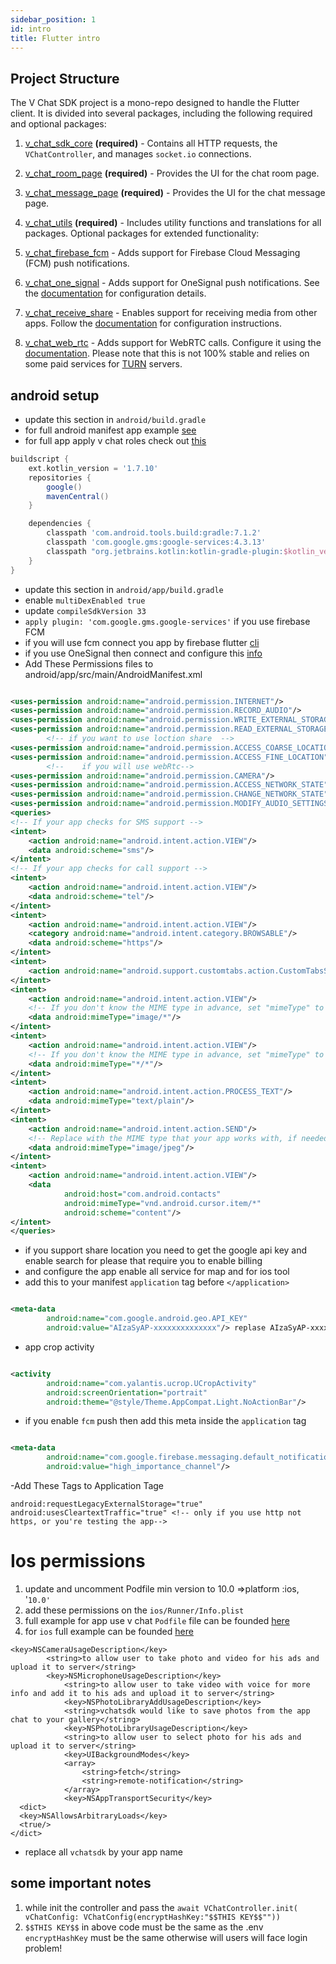 ```yaml
---
sidebar_position: 1
id: intro
title: Flutter intro
---
```


## Project Structure

The V Chat SDK project is a mono-repo designed to handle the Flutter client. It is divided into several packages,
including the following required and optional packages:

1. [v_chat_sdk_core](https://pub.dev/packages/v_chat_sdk_core) **(required)** - Contains all HTTP requests,
   the `VChatController`, and manages `socket.io` connections.
2. [v_chat_room_page](https://pub.dev/packages/v_chat_room_page) **(required)** - Provides the UI for the chat room
   page.
3. [v_chat_message_page](https://pub.dev/packages/v_chat_message_page) **(required)** - Provides the UI for the chat
   message page.
4. [v_chat_utils](https://pub.dev/packages/v_chat_utils) **(required)** - Includes utility functions and translations
   for all packages.
Optional packages for extended functionality:

5. [v_chat_firebase_fcm](https://pub.dev/packages/v_chat_firebase_fcm) - Adds support for Firebase Cloud Messaging (FCM)
   push notifications.
6. [v_chat_one_signal](https://pub.dev/packages/v_chat_one_signal) - Adds support for OneSignal push notifications. See
   the [documentation](https://documentation.onesignal.com/docs/flutter-sdk-setup) for configuration details.
7. [v_chat_receive_share](https://pub.dev/packages/v_chat_receive_share) - Enables support for receiving media from
   other apps. Follow the [documentation](https://pub.dev/packages/share_handler) for configuration instructions.
8. [v_chat_web_rtc](https://pub.dev/packages/v_chat_web_rtc) - Adds support for WebRTC calls. Configure it using
   the [documentation](https://pub.dev/packages/flutter_webrtc). Please note that this is not 100% stable and relies on
   some paid services for [TURN](https://webrtc.org/getting-started/turn-server) servers.

## android setup

- update this section in `android/build.gradle`
- for full android manifest app
  example [see](https://github.com/hatemragab/superup/blob/5924d613fa76e03eee520e65fbaa97c8f052a8ab/apps/super_up_app/android/app/src/main/AndroidManifest.xml)
- for full app apply v chat roles check
  out [this](https://github.com/hatemragab/superup/tree/5924d613fa76e03eee520e65fbaa97c8f052a8ab/apps/super_up_app/android)

```groovy
buildscript {
    ext.kotlin_version = '1.7.10'
    repositories {
        google()
        mavenCentral()
    }

    dependencies {
        classpath 'com.android.tools.build:gradle:7.1.2'
        classpath 'com.google.gms:google-services:4.3.13'
        classpath "org.jetbrains.kotlin:kotlin-gradle-plugin:$kotlin_version"
    }
}
```

- update this section in `android/app/build.gradle`
- enable `multiDexEnabled true`
- update `compileSdkVersion 33`
- `apply plugin: 'com.google.gms.google-services'` if you use firebase FCM
- if you will use fcm connect you app by firebase
  flutter [cli](https://firebase.google.com/docs/flutter/setup?platform=android)
- if you use OneSignal then connect and configure
  this [info](https://documentation.onesignal.com/docs/flutter-sdk-setup)
- Add These Permissions files to android/app/src/main/AndroidManifest.xml

```xml

<uses-permission android:name="android.permission.INTERNET"/>
<uses-permission android:name="android.permission.RECORD_AUDIO"/>
<uses-permission android:name="android.permission.WRITE_EXTERNAL_STORAGE"/>
<uses-permission android:name="android.permission.READ_EXTERNAL_STORAGE"/>
        <!-- if you want to use loction share  -->
<uses-permission android:name="android.permission.ACCESS_COARSE_LOCATION"/>
<uses-permission android:name="android.permission.ACCESS_FINE_LOCATION"/>
        <!--    if you will use webRtc-->
<uses-permission android:name="android.permission.CAMERA"/>
<uses-permission android:name="android.permission.ACCESS_NETWORK_STATE"/>
<uses-permission android:name="android.permission.CHANGE_NETWORK_STATE"/>
<uses-permission android:name="android.permission.MODIFY_AUDIO_SETTINGS"/>
<queries>
<!-- If your app checks for SMS support -->
<intent>
    <action android:name="android.intent.action.VIEW"/>
    <data android:scheme="sms"/>
</intent>
<!-- If your app checks for call support -->
<intent>
    <action android:name="android.intent.action.VIEW"/>
    <data android:scheme="tel"/>
</intent>
<intent>
    <action android:name="android.intent.action.VIEW"/>
    <category android:name="android.intent.category.BROWSABLE"/>
    <data android:scheme="https"/>
</intent>
<intent>
    <action android:name="android.support.customtabs.action.CustomTabsService"/>
</intent>
<intent>
    <action android:name="android.intent.action.VIEW"/>
    <!-- If you don't know the MIME type in advance, set "mimeType" to "*/*". -->
    <data android:mimeType="image/*"/>
</intent>
<intent>
    <action android:name="android.intent.action.VIEW"/>
    <!-- If you don't know the MIME type in advance, set "mimeType" to "*/*". -->
    <data android:mimeType="*/*"/>
</intent>
<intent>
    <action android:name="android.intent.action.PROCESS_TEXT"/>
    <data android:mimeType="text/plain"/>
</intent>
<intent>
    <action android:name="android.intent.action.SEND"/>
    <!-- Replace with the MIME type that your app works with, if needed. -->
    <data android:mimeType="image/jpeg"/>
</intent>
<intent>
    <action android:name="android.intent.action.VIEW"/>
    <data
            android:host="com.android.contacts"
            android:mimeType="vnd.android.cursor.item/*"
            android:scheme="content"/>
</intent>
</queries>
```

- if you support share location you need to get the google api key and enable search for please that require you to
  enable billing
- and configure the app enable all service for map and for ios tool
- add this to your manifest `application` tag before   `</application>`

```xml

<meta-data
        android:name="com.google.android.geo.API_KEY"
        android:value="AIzaSyAP-xxxxxxxxxxxxxx"/> replase AIzaSyAP-xxxxxxxxxxxxxx with your key
```

- app crop activity

```xml

<activity
        android:name="com.yalantis.ucrop.UCropActivity"
        android:screenOrientation="portrait"
        android:theme="@style/Theme.AppCompat.Light.NoActionBar"/>
```

- if you enable `fcm` push then add this meta inside the `application` tag

```xml

<meta-data
        android:name="com.google.firebase.messaging.default_notification_channel_id"
        android:value="high_importance_channel"/>
```

-Add These Tags to Application Tage

```
android:requestLegacyExternalStorage="true"
android:usesCleartextTraffic="true" <!-- only if you use http not https, or you're testing the app-->
```

# Ios permissions

1. update and uncomment Podfile min version to 10.0 =>platform :ios, '`10.0'`
2. add these permissions on the `ios/Runner/Info.plist`
3. full example for app use v chat `Podfile` file can be
   founded [here](https://github.com/hatemragab/superup/blob/5924d613fa76e03eee520e65fbaa97c8f052a8ab/apps/super_up_app/ios/Podfile)
4. for `ios` full example can be
   founded [here](https://github.com/hatemragab/superup/tree/5924d613fa76e03eee520e65fbaa97c8f052a8ab/apps/super_up_app/ios)

```
<key>NSCameraUsageDescription</key>
    	<string>to allow user to take photo and video for his ads and upload it to server</string>
    	<key>NSMicrophoneUsageDescription</key>
        	<string>to allow user to take video with voice for more info and add it to his ads and upload it to server</string>
        	<key>NSPhotoLibraryAddUsageDescription</key>
        	<string>vchatsdk would like to save photos from the app chat to your gallery</string>
        	<key>NSPhotoLibraryUsageDescription</key>
        	<string>to allow user to select photo for his ads and upload it to server</string>
        	<key>UIBackgroundModes</key>
        	<array>
        		<string>fetch</string>
        		<string>remote-notification</string>
        	</array>
        	<key>NSAppTransportSecurity</key>
  <dict>
  <key>NSAllowsArbitraryLoads</key>
  <true/>
</dict>
```

- replace all `vchatsdk` by your app name <br />

## some important notes

1. while init the controller and pass
   the `await VChatController.init( vChatConfig: VChatConfig(encryptHashKey:"$$THIS KEY$$""))`
2. `$$THIS KEY$$` in above code must be the same as the .env `encryptHashKey` must be the same otherwise will users will
   face login problem!
 